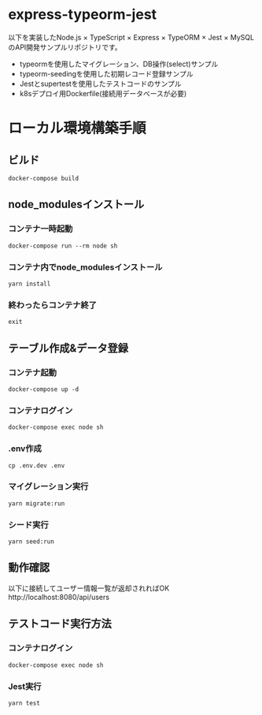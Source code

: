 # express-typeorm-jest
以下を実装したNode.js × TypeScript × Express × TypeORM × Jest × MySQLのAPI開発サンプルリポジトリです。
- typeormを使用したマイグレーション、DB操作(select)サンプル
- typeorm-seedingを使用した初期レコード登録サンプル
- Jestとsupertestを使用したテストコードのサンプル
- k8sデプロイ用Dockerfile(接続用データベースが必要)

# ローカル環境構築手順
## ビルド
```
docker-compose build
```

## node_modulesインストール
### コンテナ一時起動
```
docker-compose run --rm node sh
```

### コンテナ内でnode_modulesインストール
```
yarn install
```

### 終わったらコンテナ終了
```
exit
```

## テーブル作成&データ登録
### コンテナ起動
```
docker-compose up -d
```

### コンテナログイン
```
docker-compose exec node sh
```

### .env作成
```
cp .env.dev .env
```

### マイグレーション実行
```
yarn migrate:run
```

### シード実行
```
yarn seed:run
```

## 動作確認
以下に接続してユーザー情報一覧が返却されればOK  
http://localhost:8080/api/users

## テストコード実行方法
### コンテナログイン
```
docker-compose exec node sh
```

### Jest実行
```
yarn test
```

